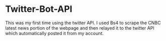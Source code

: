 # Twitter-Bot-API
This was my first time using the twitter API. I used Bs4 to scrape the CNBC latest news portion of the webpage and then relayed it to the twitter API which automatically posted it from my account. 
